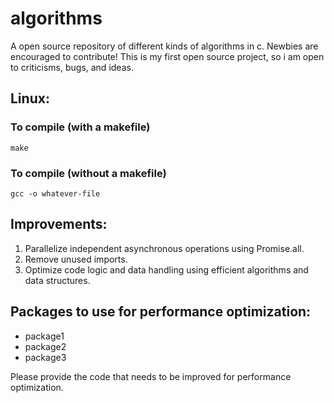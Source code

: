 # algorithms
A open source repository of different kinds of algorithms in c. Newbies are encouraged to contribute!
This is my first open source project, so i am open to criticisms, bugs, and ideas.

## Linux:
### To compile  (with a makefile)
`make`
### To compile (without a makefile)
`gcc -o whatever-file`

## Improvements:
1. Parallelize independent asynchronous operations using Promise.all.
2. Remove unused imports.
3. Optimize code logic and data handling using efficient algorithms and data structures.

## Packages to use for performance optimization:
- package1
- package2
- package3

Please provide the code that needs to be improved for performance optimization.